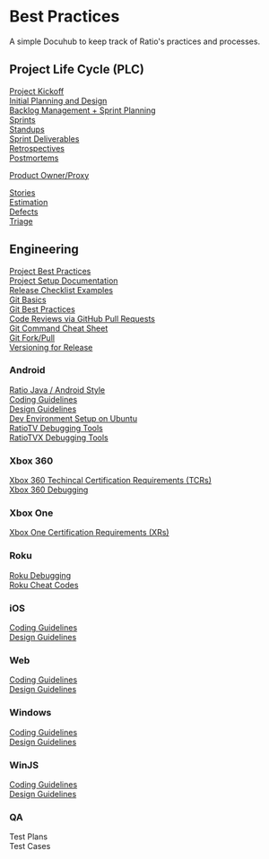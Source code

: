 Best Practices
============

A simple Docuhub to keep track of Ratio's practices and processes.

Project Life Cycle (PLC)
---
[Project Kickoff](../master/pages/project_kickoff.md)  
[Initial Planning and Design](../master/pages/initial_planning_and_design.md)  
[Backlog Management + Sprint Planning](../master/pages/sprint_planning.md)  
[Sprints](../master/pages/sprints.md)  
[Standups](../master/pages/standups.md)  
[Sprint Deliverables](../master/pages/sprint_deliverables.md)  
[Retrospectives](../master/pages/retrospectives.md)  
[Postmortems](../master/pages/postmortems.md)  

[Product Owner/Proxy](../master/pages/product_owner_proxy.md)  

[Stories](../master/pages/stories.md)  
[Estimation](../master/pages/estimation.md)  
[Defects](../master/pages/defects.md)  
[Triage](../master/pages/triage.md)  


Engineering
---
[Project Best Practices](../master/pages/engineering/project_best_practices.md)  
[Project Setup Documentation](../master/pages/engineering/project_setup_documentation.md)  
[Release Checklist Examples](../master/pages/engineering/release_checklists.md)  
[Git Basics](../master/pages/engineering/git_basics.md)  
[Git Best Practices](../master/pages/engineering/git_best_practices.md)  
[Code Reviews via GitHub Pull Requests](../master/pages/engineering/git-pull-request-code-reviews.md)  
[Git Command Cheat Sheet](../master/pages/engineering/git_commands.md)  
[Git Fork/Pull](../master/pages/engineering/github_branching_and_pull_requests.md)  
[Versioning for Release](../master/pages/engineering/versioning_for_release.md)  
<!--
Test Driven Development  
Logic Diagram Basics  
Sequence Diagram Basics  
Entity Relationship Diagram Basics  
-->
### Android
[Ratio Java / Android Style](http://htmlpreview.github.io/?https://github.com/RatioInteractive/DevPractices/blob/master/android/Ratio%20Java%20Style.html)<br/>
[Coding Guidelines](../master/pages/android/code_guidelines.md)  
[Design Guidelines](../master/pages/android/design_guidelines.md)  
[Dev Environment Setup on Ubuntu](../master/pages/android/android_ubuntu_setup.md)  
[RatioTV Debugging Tools](../master/pages/android/ratiotv_debugging_tools.md)  
[RatioTVX Debugging Tools](../master/pages/android/ratiotvx_debugging_tools.md)  

### Xbox 360
[Xbox 360 Techincal Certification Requirements (TCRs)](../master/pages/xbox360/tcrs.md)  
[Xbox 360 Debugging](../master/pages/xbox360/debugging.md)

### Xbox One
[Xbox One Certification Requirements (XRs)](../master/pages/xboxone/xrs.md)  

### Roku
[Roku Debugging](../master/pages/roku/debugging.md)  
[Roku Cheat Codes](../master/pages/roku/cheatCodes.md)  

### iOS
[Coding Guidelines](../master/pages/ios/code_guidelines.md)  
[Design Guidelines](../master/pages/ios/design_guidelines.md)  

### Web
[Coding Guidelines](../master/pages/web/javascript_code_guidelines.md)  
[Design Guidelines](../master/pages/web/design_guidelines.md)  

### Windows
[Coding Guidelines](../master/pages/windows/code_guidelines.md)  
[Design Guidelines](../master/pages/windows/design_guidelines.md)

### WinJS
[Coding Guidelines](../master/pages/winjs/code_guidelines.md)  
[Design Guidelines](../master/pages/winjs/design_guidelines.md)

### QA
Test Plans  
Test Cases  

